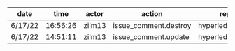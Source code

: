 | date    | time     | actor  | action                | repo             | user | data.team | data.new_repo_permission | data.old_repo_permission |
| ------- | -------- | ------ | --------------------- | ---------------- | ---- | --------- | ------------------------ | ------------------------ |
| 6/17/22 | 16:56:26 | zilm13 | issue_comment.destroy | hyperledger/besu |      |           |                          |                          |
| 6/17/22 | 14:51:11 | zilm13 | issue_comment.update  | hyperledger/besu |      |           |                          |                          |

